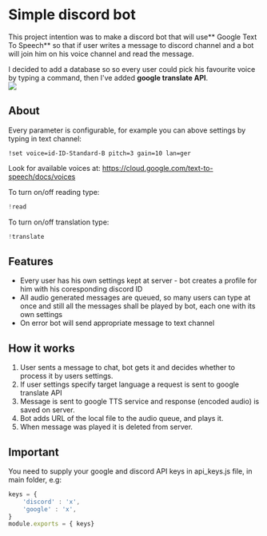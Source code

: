 Simple discord bot
===
This project intention was to make a discord bot that will use** Google Text To Speech** so that if user writes a message to discord channel and a
bot will join him on his voice channel and read the message.

I decided to add a database so so every user could pick his favourite voice by typing a command, then I've added **google translate API**.  
![](https://i.imgur.com/wIjPW2o.png)

About
--
Every parameter is configurable, for example you can above settings by typing in text channel:   
```
!set voice=id-ID-Standard-B pitch=3 gain=10 lan=ger
```
Look for available voices at: https://cloud.google.com/text-to-speech/docs/voices  

To turn on/off reading type:  
```javascript
!read  
```
To turn on/off translation type:  
```javascript
!translate
```
Features  
--
- Every user has his own settings kept at server - bot creates a profile for him with his coresponding discord ID
- All audio generated messages are queued, so many users can type at once and still all the messages shall be played by bot, each one with its own settings  
- On error bot will send appropriate message to text channel

How it works 
--
1. User sents a message to chat, bot gets it and decides whether to process it by users settings.
2. If user settings specify target language a request is sent to google translate API
3. Message is sent to google TTS service and response (encoded audio) is saved on server.
4. Bot adds URL of the local file to the audio queue, and plays it.
5. When message was played it is deleted from server. 

Important 
--
You need to supply your google and discord API keys in api_keys.js file, in main folder, e.g:
```javascript
keys = {
    'discord' : 'x',
    'google' : 'x',    
}
module.exports = { keys}
